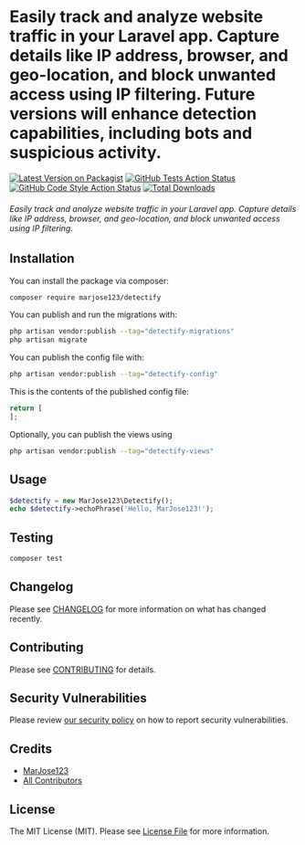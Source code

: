 # Easily track and analyze website traffic in your Laravel app. Capture details like IP address, browser, and geo-location, and block unwanted access using IP filtering. Future versions will enhance detection capabilities, including bots and suspicious activity.

[![Latest Version on Packagist](https://img.shields.io/packagist/v/marjose123/detectify.svg?style=flat-square)](https://packagist.org/packages/marjose123/detectify)
[![GitHub Tests Action Status](https://img.shields.io/github/actions/workflow/status/marjose123/detectify/run-tests.yml?branch=main&label=tests&style=flat-square)](https://github.com/marjose123/detectify/actions?query=workflow%3Arun-tests+branch%3Amain)
[![GitHub Code Style Action Status](https://img.shields.io/github/actions/workflow/status/marjose123/detectify/fix-php-code-style-issues.yml?branch=main&label=code%20style&style=flat-square)](https://github.com/marjose123/detectify/actions?query=workflow%3A"Fix+PHP+code+style+issues"+branch%3Amain)
[![Total Downloads](https://img.shields.io/packagist/dt/marjose123/detectify.svg?style=flat-square)](https://packagist.org/packages/marjose123/detectify)

###### _Easily track and analyze website traffic in your Laravel app. Capture details like IP address, browser, and geo-location, and block unwanted access using IP filtering._

## Installation

You can install the package via composer:

```bash
composer require marjose123/detectify
```

You can publish and run the migrations with:

```bash
php artisan vendor:publish --tag="detectify-migrations"
php artisan migrate
```

You can publish the config file with:

```bash
php artisan vendor:publish --tag="detectify-config"
```

This is the contents of the published config file:

```php
return [
];
```

Optionally, you can publish the views using

```bash
php artisan vendor:publish --tag="detectify-views"
```

## Usage

```php
$detectify = new MarJose123\Detectify();
echo $detectify->echoPhrase('Hello, MarJose123!');
```

## Testing

```bash
composer test
```

## Changelog

Please see [CHANGELOG](CHANGELOG.md) for more information on what has changed recently.

## Contributing

Please see [CONTRIBUTING](CONTRIBUTING.md) for details.

## Security Vulnerabilities

Please review [our security policy](../../security/policy) on how to report security vulnerabilities.

## Credits

- [MarJose123](https://github.com/MarJose123)
- [All Contributors](../../contributors)

## License

The MIT License (MIT). Please see [License File](LICENSE.md) for more information.

